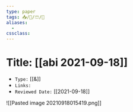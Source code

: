 ```yaml
---
type: paper
tags: 📥️/📜️/🩳/🗿
aliases:
  - 
cssclass: 
---
```




# Title: **[[abi 2021-09-18]]**
- `Type:` [[&]]
- `Links:`
- `Reviewed Date:` [[2021-09-18]]

![[Pasted image 20210918015419.png]]